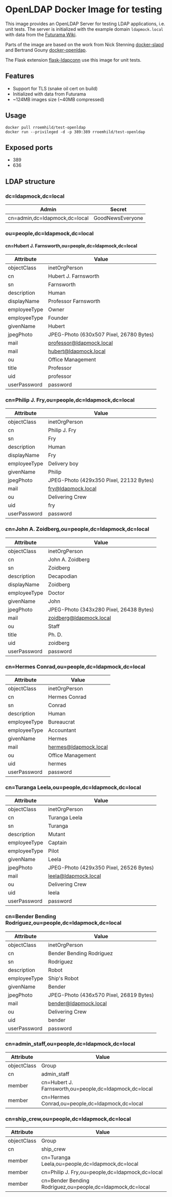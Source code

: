 # OpenLDAP Docker Image for testing

<!--![Docker Build Status](https://img.shields.io/docker/build/rroemhild/test-openldap.svg) ![Docker Stars](https://img.shields.io/docker/stars/rroemhild/test-openldap.svg) ![Docker Pulls](https://img.shields.io/docker/pulls/rroemhild/test-openldap.svg)-->

This image provides an OpenLDAP Server for testing LDAP applications, i.e. unit tests. The server is initialized with the example domain `ldapmock.local` with data from the [Futurama Wiki][futuramawikia].

Parts of the image are based on the work from Nick Stenning [docker-slapd][slapd] and Bertrand Gouny [docker-openldap][openldap].

The Flask extension [flask-ldapconn][flaskldapconn] use this image for unit tests.

[slapd]: https://github.com/nickstenning/docker-slapd
[openldap]: https://github.com/osixia/docker-openldap
[flaskldapconn]: https://github.com/rroemhild/flask-ldapconn
[futuramawikia]: http://futurama.wikia.com


## Features

* Support for TLS (snake oil cert on build)
* Initialized with data from Futurama
* ~124MB images size (~40MB compressed)


## Usage

```
docker pull rroemhild/test-openldap
docker run --privileged -d -p 389:389 rroemhild/test-openldap
```

## Exposed ports

* 389
* 636

## LDAP structure

### dc=ldapmock,dc=local

| Admin            | Secret           |
| ---------------- | ---------------- |
| cn=admin,dc=ldapmock,dc=local | GoodNewsEveryone |

### ou=people,dc=ldapmock,dc=local

#### cn=Hubert J. Farnsworth,ou=people,dc=ldapmock,dc=local

| Attribute        | Value            |
| ---------------- | ---------------- |
| objectClass      | inetOrgPerson |
| cn               | Hubert J. Farnsworth |
| sn               | Farnsworth |
| description      | Human |
| displayName      | Professor Farnsworth |
| employeeType     | Owner |
| employeeType     | Founder |
| givenName        | Hubert |
| jpegPhoto        | JPEG-Photo (630x507 Pixel, 26780 Bytes) |
| mail             | professor@ldapmock.local |
| mail             | hubert@ldapmock.local |
| ou               | Office Management |
| title            | Professor |
| uid              | professor |
| userPassword     | password |


### cn=Philip J. Fry,ou=people,dc=ldapmock,dc=local

| Attribute        | Value            |
| ---------------- | ---------------- |
| objectClass      | inetOrgPerson |
| cn               | Philip J. Fry |
| sn               | Fry |
| description      | Human |
| displayName      | Fry |
| employeeType     | Delivery boy |
| givenName        | Philip |
| jpegPhoto        | JPEG-Photo (429x350 Pixel, 22132 Bytes) |
| mail             | fry@ldapmock.local |
| ou               | Delivering Crew |
| uid              | fry |
| userPassword     | password |


### cn=John A. Zoidberg,ou=people,dc=ldapmock,dc=local

| Attribute        | Value            |
| ---------------- | ---------------- |
| objectClass      | inetOrgPerson |
| cn               | John A. Zoidberg |
| sn               | Zoidberg |
| description      | Decapodian |
| displayName      | Zoidberg |
| employeeType     | Doctor |
| givenName        | John |
| jpegPhoto        | JPEG-Photo (343x280 Pixel, 26438 Bytes) |
| mail             | zoidberg@ldapmock.local |
| ou               | Staff |
| title            | Ph. D. |
| uid              | zoidberg |
| userPassword     | password |

### cn=Hermes Conrad,ou=people,dc=ldapmock,dc=local

| Attribute        | Value            |
| ---------------- | ---------------- |
| objectClass      | inetOrgPerson |
| cn               | Hermes Conrad |
| sn               | Conrad |
| description      | Human |
| employeeType     | Bureaucrat |
| employeeType     | Accountant |
| givenName        | Hermes |
| mail             | hermes@ldapmock.local |
| ou               | Office Management |
| uid              | hermes |
| userPassword     | password |

### cn=Turanga Leela,ou=people,dc=ldapmock,dc=local

| Attribute        | Value            |
| ---------------- | ---------------- |
| objectClass      | inetOrgPerson |
| cn               | Turanga Leela |
| sn               | Turanga |
| description      | Mutant |
| employeeType     | Captain |
| employeeType     | Pilot |
| givenName        | Leela |
| jpegPhoto        | JPEG-Photo (429x350 Pixel, 26526 Bytes) |
| mail             | leela@ldapmock.local |
| ou               | Delivering Crew |
| uid              | leela |
| userPassword     | password |

### cn=Bender Bending Rodríguez,ou=people,dc=ldapmock,dc=local

| Attribute        | Value            |
| ---------------- | ---------------- |
| objectClass      | inetOrgPerson |
| cn               | Bender Bending Rodríguez |
| sn               | Rodríguez |
| description      | Robot |
| employeeType     | Ship's Robot |
| givenName        | Bender |
| jpegPhoto        | JPEG-Photo (436x570 Pixel, 26819 Bytes) |
| mail             | bender@ldapmock.local |
| ou               | Delivering Crew |
| uid              | bender |
| userPassword     | password |

### cn=admin_staff,ou=people,dc=ldapmock,dc=local

| Attribute        | Value            |
| ---------------- | ---------------- |
| objectClass      | Group |
| cn               | admin_staff |
| member           | cn=Hubert J. Farnsworth,ou=people,dc=ldapmock,dc=local |
| member           | cn=Hermes Conrad,ou=people,dc=ldapmock,dc=local |

### cn=ship_crew,ou=people,dc=ldapmock,dc=local

| Attribute        | Value            |
| ---------------- | ---------------- |
| objectClass      | Group |
| cn               | ship_crew |
| member           | cn=Turanga Leela,ou=people,dc=ldapmock,dc=local |
| member           | cn=Philip J. Fry,ou=people,dc=ldapmock,dc=local |
| member           | cn=Bender Bending Rodríguez,ou=people,dc=ldapmock,dc=local |
